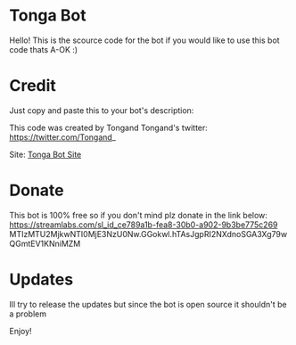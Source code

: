 # Tonga Bot

Hello! This is the scource code for the bot if you would like to use this bot code thats
A-OK :)

# Credit
Just copy and paste this to your bot's description:

This code was created by Tongand
Tongand's twitter: https://twitter.com/Tongand_

Site: [Tonga Bot Site](https://sites.google.com/view/tonga-bot/home)

# Donate
This bot is 100% free so if you don't mind plz donate in the link below:
https://streamlabs.com/sl_id_ce789a1b-fea8-30b0-a902-9b3be775c269
MTIzMTU2MjkwNTI0MjE3NzU0Nw.GGokwl.hTAsJgpRI2NXdnoSGA3Xg79wQGmtEV1KNniMZM
# Updates
Ill try to release the updates
but since the bot is open source it shouldn't be a problem

Enjoy!
